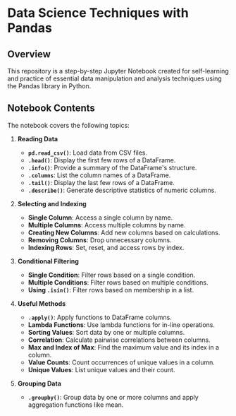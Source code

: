 # Data Science Techniques with Pandas

## Overview

This repository is a step-by-step Jupyter Notebook created for self-learning and practice of essential data manipulation and analysis techniques using the Pandas library in Python.

## Notebook Contents

The notebook covers the following topics:

1. **Reading Data**
   - **`pd.read_csv()`**: Load data from CSV files.
   - **`.head()`**: Display the first few rows of a DataFrame.
   - **`.info()`**: Provide a summary of the DataFrame's structure.
   - **`.columns`**: List the column names of a DataFrame.
   - **`.tail()`**: Display the last few rows of a DataFrame.
   - **`.describe()`**: Generate descriptive statistics of numeric columns.

2. **Selecting and Indexing**
   - **Single Column**: Access a single column by name.
   - **Multiple Columns**: Access multiple columns by name.
   - **Creating New Columns**: Add new columns based on calculations.
   - **Removing Columns**: Drop unnecessary columns.
   - **Indexing Rows**: Set, reset, and access rows by index.

3. **Conditional Filtering**
   - **Single Condition**: Filter rows based on a single condition.
   - **Multiple Conditions**: Filter rows based on multiple conditions.
   - **Using `.isin()`**: Filter rows based on membership in a list.

4. **Useful Methods**
   - **`.apply()`**: Apply functions to DataFrame columns.
   - **Lambda Functions**: Use lambda functions for in-line operations.
   - **Sorting Values**: Sort data by one or multiple columns.
   - **Correlation**: Calculate pairwise correlations between columns.
   - **Max and Index of Max**: Find the maximum value and its index in a column.
   - **Value Counts**: Count occurrences of unique values in a column.
   - **Unique Values**: List unique values and their count.

5. **Grouping Data**
   - **`.groupby()`**: Group data by one or more columns and apply aggregation functions like mean.


